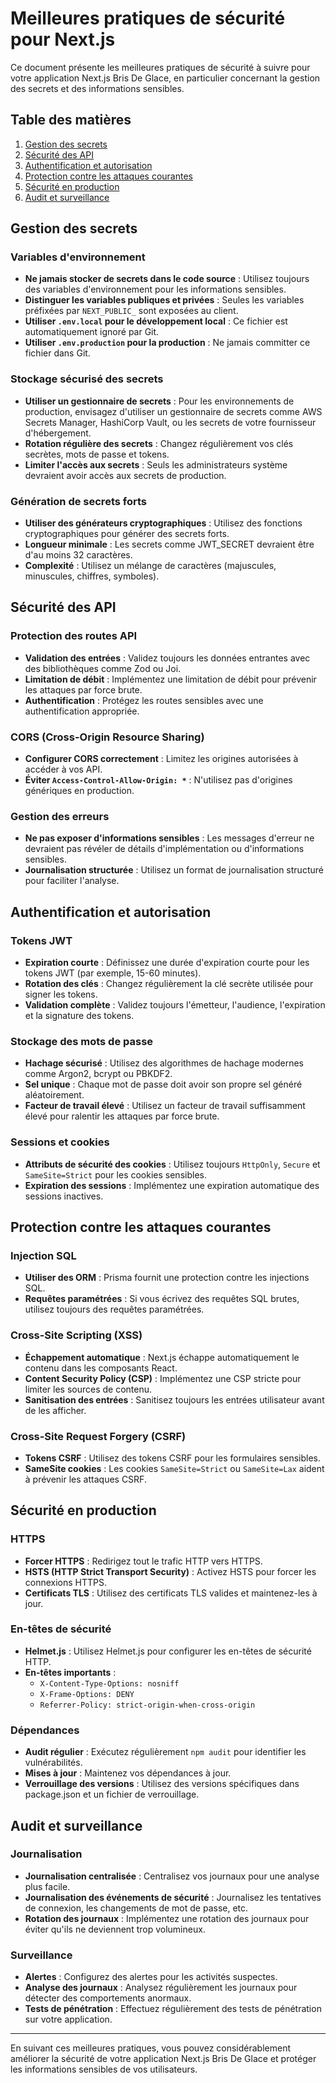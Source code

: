 # Meilleures pratiques de sécurité pour Next.js

Ce document présente les meilleures pratiques de sécurité à suivre pour votre application Next.js Bris De Glace, en particulier concernant la gestion des secrets et des informations sensibles.

## Table des matières

1. [Gestion des secrets](#gestion-des-secrets)
2. [Sécurité des API](#sécurité-des-api)
3. [Authentification et autorisation](#authentification-et-autorisation)
4. [Protection contre les attaques courantes](#protection-contre-les-attaques-courantes)
5. [Sécurité en production](#sécurité-en-production)
6. [Audit et surveillance](#audit-et-surveillance)

## Gestion des secrets

### Variables d'environnement

- **Ne jamais stocker de secrets dans le code source** : Utilisez toujours des variables d'environnement pour les informations sensibles.
- **Distinguer les variables publiques et privées** : Seules les variables préfixées par `NEXT_PUBLIC_` sont exposées au client.
- **Utiliser `.env.local` pour le développement local** : Ce fichier est automatiquement ignoré par Git.
- **Utiliser `.env.production` pour la production** : Ne jamais committer ce fichier dans Git.

### Stockage sécurisé des secrets

- **Utiliser un gestionnaire de secrets** : Pour les environnements de production, envisagez d'utiliser un gestionnaire de secrets comme AWS Secrets Manager, HashiCorp Vault, ou les secrets de votre fournisseur d'hébergement.
- **Rotation régulière des secrets** : Changez régulièrement vos clés secrètes, mots de passe et tokens.
- **Limiter l'accès aux secrets** : Seuls les administrateurs système devraient avoir accès aux secrets de production.

### Génération de secrets forts

- **Utiliser des générateurs cryptographiques** : Utilisez des fonctions cryptographiques pour générer des secrets forts.
- **Longueur minimale** : Les secrets comme JWT_SECRET devraient être d'au moins 32 caractères.
- **Complexité** : Utilisez un mélange de caractères (majuscules, minuscules, chiffres, symboles).

## Sécurité des API

### Protection des routes API

- **Validation des entrées** : Validez toujours les données entrantes avec des bibliothèques comme Zod ou Joi.
- **Limitation de débit** : Implémentez une limitation de débit pour prévenir les attaques par force brute.
- **Authentification** : Protégez les routes sensibles avec une authentification appropriée.

### CORS (Cross-Origin Resource Sharing)

- **Configurer CORS correctement** : Limitez les origines autorisées à accéder à vos API.
- **Éviter `Access-Control-Allow-Origin: *`** : N'utilisez pas d'origines génériques en production.

### Gestion des erreurs

- **Ne pas exposer d'informations sensibles** : Les messages d'erreur ne devraient pas révéler de détails d'implémentation ou d'informations sensibles.
- **Journalisation structurée** : Utilisez un format de journalisation structuré pour faciliter l'analyse.

## Authentification et autorisation

### Tokens JWT

- **Expiration courte** : Définissez une durée d'expiration courte pour les tokens JWT (par exemple, 15-60 minutes).
- **Rotation des clés** : Changez régulièrement la clé secrète utilisée pour signer les tokens.
- **Validation complète** : Validez toujours l'émetteur, l'audience, l'expiration et la signature des tokens.

### Stockage des mots de passe

- **Hachage sécurisé** : Utilisez des algorithmes de hachage modernes comme Argon2, bcrypt ou PBKDF2.
- **Sel unique** : Chaque mot de passe doit avoir son propre sel généré aléatoirement.
- **Facteur de travail élevé** : Utilisez un facteur de travail suffisamment élevé pour ralentir les attaques par force brute.

### Sessions et cookies

- **Attributs de sécurité des cookies** : Utilisez toujours `HttpOnly`, `Secure` et `SameSite=Strict` pour les cookies sensibles.
- **Expiration des sessions** : Implémentez une expiration automatique des sessions inactives.

## Protection contre les attaques courantes

### Injection SQL

- **Utiliser des ORM** : Prisma fournit une protection contre les injections SQL.
- **Requêtes paramétrées** : Si vous écrivez des requêtes SQL brutes, utilisez toujours des requêtes paramétrées.

### Cross-Site Scripting (XSS)

- **Échappement automatique** : Next.js échappe automatiquement le contenu dans les composants React.
- **Content Security Policy (CSP)** : Implémentez une CSP stricte pour limiter les sources de contenu.
- **Sanitisation des entrées** : Sanitisez toujours les entrées utilisateur avant de les afficher.

### Cross-Site Request Forgery (CSRF)

- **Tokens CSRF** : Utilisez des tokens CSRF pour les formulaires sensibles.
- **SameSite cookies** : Les cookies `SameSite=Strict` ou `SameSite=Lax` aident à prévenir les attaques CSRF.

## Sécurité en production

### HTTPS

- **Forcer HTTPS** : Redirigez tout le trafic HTTP vers HTTPS.
- **HSTS (HTTP Strict Transport Security)** : Activez HSTS pour forcer les connexions HTTPS.
- **Certificats TLS** : Utilisez des certificats TLS valides et maintenez-les à jour.

### En-têtes de sécurité

- **Helmet.js** : Utilisez Helmet.js pour configurer les en-têtes de sécurité HTTP.
- **En-têtes importants** :
  - `X-Content-Type-Options: nosniff`
  - `X-Frame-Options: DENY`
  - `Referrer-Policy: strict-origin-when-cross-origin`

### Dépendances

- **Audit régulier** : Exécutez régulièrement `npm audit` pour identifier les vulnérabilités.
- **Mises à jour** : Maintenez vos dépendances à jour.
- **Verrouillage des versions** : Utilisez des versions spécifiques dans package.json et un fichier de verrouillage.

## Audit et surveillance

### Journalisation

- **Journalisation centralisée** : Centralisez vos journaux pour une analyse plus facile.
- **Journalisation des événements de sécurité** : Journalisez les tentatives de connexion, les changements de mot de passe, etc.
- **Rotation des journaux** : Implémentez une rotation des journaux pour éviter qu'ils ne deviennent trop volumineux.

### Surveillance

- **Alertes** : Configurez des alertes pour les activités suspectes.
- **Analyse des journaux** : Analysez régulièrement les journaux pour détecter des comportements anormaux.
- **Tests de pénétration** : Effectuez régulièrement des tests de pénétration sur votre application.

---

En suivant ces meilleures pratiques, vous pouvez considérablement améliorer la sécurité de votre application Next.js Bris De Glace et protéger les informations sensibles de vos utilisateurs.
